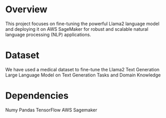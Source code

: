 # Overview
This project focuses on fine-tuning the powerful Llama2 language model and deploying it on AWS SageMaker for robust and scalable natural language processing (NLP) applications.
# Dataset
We have used a medical dataset to fine-tune the Llama2 Text Generation Large Language Model on Text Generation Tasks and Domain Knowledge
# Dependencies
Numy
Pandas
TensorFlow
AWS Sagemaker

